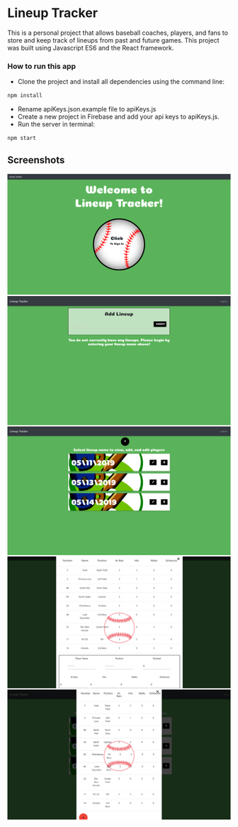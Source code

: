 # Lineup Tracker
This is a personal project that allows baseball coaches, players, and fans to store and keep track of lineups from past and future games. This project was built using Javascript ES6 and the React framework. 

### How to run this app
* Clone the project and install all dependencies using the command line:
```sh
npm install
```
* Rename apiKeys.json.example file to apiKeys.js
* Create a new project in Firebase and add your api keys to apiKeys.js. 
* Run the server in terminal:
```sh
npm start
```

## Screenshots

![homepage](./src/images/homepage1.PNG)
![lineup](./src/images/Screenshot1.PNG)
![lineup1](./src/images/Screenshot2.PNG)
![lineup2](./src/images/Screenshot3.PNG)
![lineup3](./src/images/Screenshot4.PNG)
